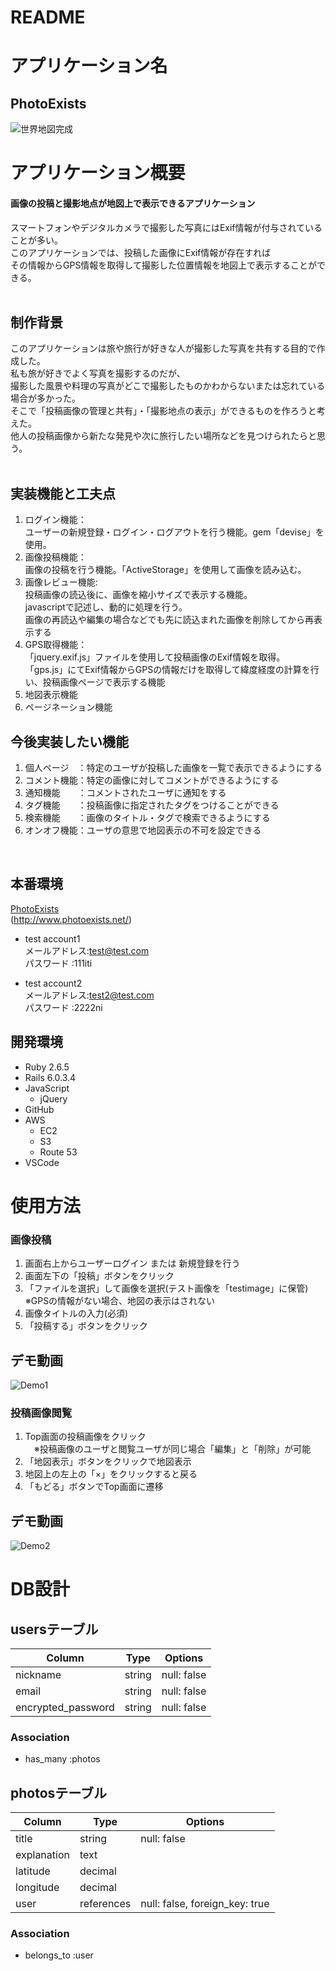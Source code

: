 # README


# アプリケーション名
 ## **PhotoExists**
 ![世界地図完成](https://user-images.githubusercontent.com/72908323/108178719-1b079d80-7148-11eb-9765-728befb67390.jpg)
<br>

# アプリケーション概要
#### 画像の投稿と撮影地点が地図上で表示できるアプリケーション<br>
スマートフォンやデジタルカメラで撮影した写真にはExif情報が付与されていることが多い。<br>
このアプリケーションでは、投稿した画像にExif情報が存在すれば<br>
その情報からGPS情報を取得して撮影した位置情報を地図上で表示することができる。<br>
<br>

## 制作背景
このアプリケーションは旅や旅行が好きな人が撮影した写真を共有する目的で作成した。<br>
私も旅が好きでよく写真を撮影するのだが、<br>
撮影した風景や料理の写真がどこで撮影したものかわからないまたは忘れている場合が多かった。<br>
そこで「投稿画像の管理と共有」・「撮影地点の表示」ができるものを作ろうと考えた。<br>
他人の投稿画像から新たな発見や次に旅行したい場所などを見つけられたらと思う。<br>
<br>

## 実装機能と工夫点
1. ログイン機能：<br>ユーザーの新規登録・ログイン・ログアウトを行う機能。gem「devise」を使用。<br>
2. 画像投稿機能：<br>画像の投稿を行う機能。「ActiveStorage」を使用して画像を読み込む。<br>
3. 画像レビュー機能:<br>投稿画像の読込後に、画像を縮小サイズで表示する機能。<br>javascriptで記述し、動的に処理を行う。<br>画像の再読込や編集の場合などでも先に読込まれた画像を削除してから再表示する<br>
4. GPS取得機能：<br>「jquery.exif.js」ファイルを使用して投稿画像のExif情報を取得。<br>「gps.js」にてExif情報からGPSの情報だけを取得して緯度経度の計算を行い、投稿画像ページで表示する機能
5. 地図表示機能
6. ページネーション機能

## 今後実装したい機能
1. 個人ページ　：特定のユーザが投稿した画像を一覧で表示できるようにする
2. コメント機能：特定の画像に対してコメントができるようにする
3. 通知機能　　：コメントされたユーザに通知をする
4. タグ機能　　：投稿画像に指定されたタグをつけることができる
5. 検索機能　　：画像のタイトル・タグで検索できるようにする
6. オンオフ機能：ユーザの意思で地図表示の不可を設定できる<br>
<br>

## 本番環境
 [PhotoExists](http://www.photoexists.net/)<br>
  (http://www.photoexists.net/)

 - test account1<br>
  メールアドレス:test@test.com<br>
  パスワード   :111iti

 - test account2<br>
  メールアドレス:test2@test.com<br>
  パスワード   :2222ni


## 開発環境
 - Ruby  2.6.5
 - Rails 6.0.3.4
 - JavaScript
   - jQuery
 - GitHub
 - AWS
   - EC2
   - S3
   - Route 53
 - VSCode


# 使用方法

### 画像投稿
  1. 画面右上からユーザーログイン または 新規登録を行う
  2. 画面左下の「投稿」ボタンをクリック
  3. 「ファイルを選択」して画像を選択(テスト画像を「testimage」に保管)<br>
   ※GPSの情報がない場合、地図の表示はされない
  4. 画像タイトルの入力(必須)
  5. 「投稿する」ボタンをクリック

## デモ動画
![Demo1](https://user-images.githubusercontent.com/72908323/108185905-23fc6d00-7150-11eb-8593-fc08f1bbd0aa.gif)

### 投稿画像閲覧
  1. Top画面の投稿画像をクリック<br>
  　※投稿画像のユーザと閲覧ユーザが同じ場合「編集」と「削除」が可能
  2. 「地図表示」ボタンをクリックで地図表示
  3. 地図上の左上の「×」をクリックすると戻る
  4. 「もどる」ボタンでTop画面に遷移

## デモ動画
  ![Demo2](https://user-images.githubusercontent.com/72908323/108186532-d16f8080-7150-11eb-8097-574a682d3795.gif)


# DB設計

## usersテーブル

| Column                  | Type        | Options                             |
| ----------------------- | ----------- | ----------------------------------- |
| nickname                | string      | null: false                         |
| email                   | string      | null: false                         |
| encrypted_password      | string      | null: false                         |

### Association
- has_many :photos


## photosテーブル

| Column                  | Type        | Options                             |
| ----------------------- | ----------- | ----------------------------------- |
| title                   | string      | null: false                         |
| explanation             | text        |                                     |
| latitude                | decimal     |                                     |
| longitude               | decimal     |                                     |
| user                    | references  | null: false, foreign_key: true      |

### Association
- belongs_to :user
